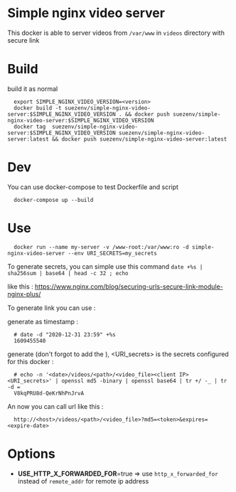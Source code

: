 Simple nginx video server
=========================

This docker is able to server videos from `/var/www` in `videos` directory with secure link

# Build

build it as normal

```
  export SIMPLE_NGINX_VIDEO_VERSION=<version>
  docker build -t suezenv/simple-nginx-video-server:$SIMPLE_NGINX_VIDEO_VERSION . && docker push suezenv/simple-nginx-video-server:$SIMPLE_NGINX_VIDEO_VERSION 
  docker tag  suezenv/simple-nginx-video-server:$SIMPLE_NGINX_VIDEO_VERSION suezenv/simple-nginx-video-server:latest && docker push suezenv/simple-nginx-video-server:latest
```

# Dev 

You can use docker-compose to test Dockerfile and script

```
  docker-compose up --build
```

# Use

```
  docker run --name my-server -v /www-root:/var/www:ro -d simple-nginx-video-server --env URI_SECRETS=my_secrets
```

To generate secrets, you can simple use this command `date +%s | sha256sum | base64 | head -c 32 ; echo`



like this : https://www.nginx.com/blog/securing-urls-secure-link-module-nginx-plus/

To generate link you can use  : 

generate <expire-date> as timestamp :

```
  # date -d "2020-12-31 23:59" +%s
  1609455540
```

generate <token> (don't forgot to add the <client IP>), <URI_secrets> is the secrets configured for this docker :

```
  # echo -n '<date>/videos/<path>/<video_file><client IP> <URI_secrets>' | openssl md5 -binary | openssl base64 | tr +/ -_ | tr -d =
  V8kqPRU8d-QeKrNhPnJrvA
``` 

An now you can call url like this :

```
  http://<host>/videos/<path>/<video_file>?md5=<token>&expires=<expire-date>
```


# Options

 - **USE_HTTP_X_FORWARDED_FOR**=true => use `http_x_forwarded_for` instead of `remote_addr` for remote ip address
